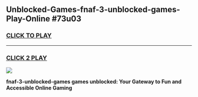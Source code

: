 
## Unblocked-Games-fnaf-3-unblocked-games-Play-Online #73u03
<h3>
<a href="https://news.freeplayer.one?title=fnaf-3-unblocked-games&ref=3">CLICK TO PLAY</a></h3>
<hr>

<h3>
<a href="https://news.freeplayer.one?title=fnaf-3-unblocked-games&ref=3">CLICK 2 PLAY</a>
  
</h3>

<a href="https://news.freeplayer.one?title=fnaf-3-unblocked-games&ref=3"><img src="https://clearcache.store/games.png"></a>


**fnaf-3-unblocked-games games unblocked: Your Gateway to Fun and Accessible Online Gaming**

